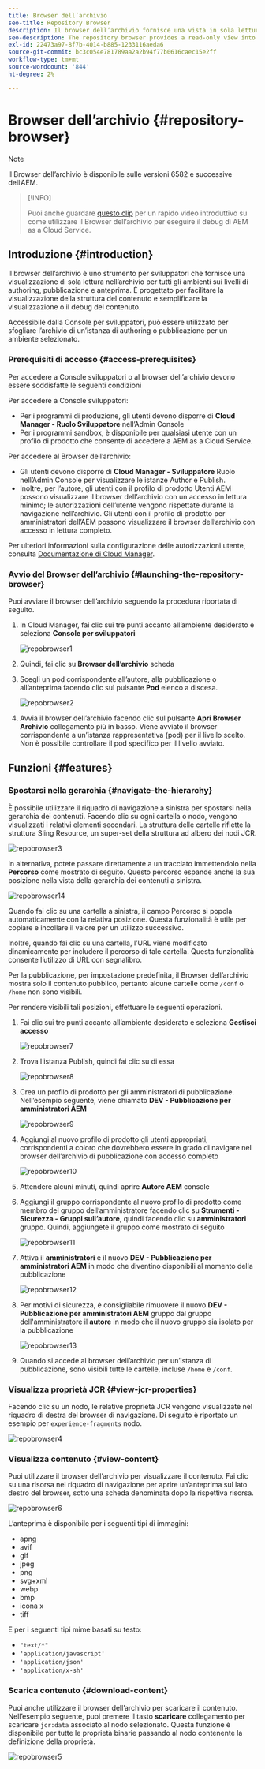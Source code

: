 ```yaml
---
title: Browser dell’archivio
seo-title: Repository Browser
description: Il browser dell’archivio fornisce una vista in sola lettura dell’archivio per tutti gli ambienti sui livelli di authoring, pubblicazione e anteprima.
seo-description: The repository browser provides a read-only view into the repository for all environments on author, publish, and preview tiers.
exl-id: 22473a97-8f7b-4014-b885-1233116aeda6
source-git-commit: bc3c054e781789aa2a2b94f77b0616caec15e2ff
workflow-type: tm+mt
source-wordcount: '844'
ht-degree: 2%

---
```


# Browser dell’archivio {#repository-browser}

>[!NOTE]
>
>Il Browser dell’archivio è disponibile sulle versioni 6582 e successive dell’AEM.

>[!INFO]
>
>Puoi anche guardare [questo clip](https://experienceleague.adobe.com/docs/experience-manager-learn/cloud-service/debugging/debugging-aem-as-a-cloud-service/repository-browser.html) per un rapido video introduttivo su come utilizzare il Browser dell’archivio per eseguire il debug di AEM as a Cloud Service.

## Introduzione {#introduction}

Il browser dell’archivio è uno strumento per sviluppatori che fornisce una visualizzazione di sola lettura nell’archivio per tutti gli ambienti sui livelli di authoring, pubblicazione e anteprima. È progettato per facilitare la visualizzazione della struttura del contenuto e semplificare la visualizzazione o il debug del contenuto.

Accessibile dalla Console per sviluppatori, può essere utilizzato per sfogliare l’archivio di un’istanza di authoring o pubblicazione per un ambiente selezionato.

### Prerequisiti di accesso {#access-prerequisites}

Per accedere a Console sviluppatori o al browser dell’archivio devono essere soddisfatte le seguenti condizioni

Per accedere a Console sviluppatori:

* Per i programmi di produzione, gli utenti devono disporre di **Cloud Manager - Ruolo Sviluppatore** nell’Admin Console
* Per i programmi sandbox, è disponibile per qualsiasi utente con un profilo di prodotto che consente di accedere a AEM as a Cloud Service.

Per accedere al Browser dell’archivio:

* Gli utenti devono disporre di **Cloud Manager - Sviluppatore** Ruolo nell’Admin Console per visualizzare le istanze Author e Publish.
* Inoltre, per l’autore, gli utenti con il profilo di prodotto Utenti AEM possono visualizzare il browser dell’archivio con un accesso in lettura minimo; le autorizzazioni dell’utente vengono rispettate durante la navigazione nell’archivio. Gli utenti con il profilo di prodotto per amministratori dell’AEM possono visualizzare il browser dell’archivio con accesso in lettura completo.

Per ulteriori informazioni sulla configurazione delle autorizzazioni utente, consulta [Documentazione di Cloud Manager](https://experienceleague.adobe.com/docs/experience-manager-cloud-manager/content/requirements/users-and-roles.html).

### Avvio del Browser dell’archivio {#launching-the-repository-browser}

Puoi avviare il browser dell’archivio seguendo la procedura riportata di seguito.

1. In Cloud Manager, fai clic sui tre punti accanto all’ambiente desiderato e seleziona **Console per sviluppatori**

   ![repobrowser1](/help/implementing/developing/tools/assets/repobrowser1.png)

1. Quindi, fai clic su **Browser dell’archivio** scheda
1. Scegli un pod corrispondente all’autore, alla pubblicazione o all’anteprima facendo clic sul pulsante **Pod** elenco a discesa.

   ![repobrowser2](/help/implementing/developing/tools/assets/repobrowser2.png)

1. Avvia il browser dell’archivio facendo clic sul pulsante **Apri Browser Archivio** collegamento più in basso. Viene avviato il browser corrispondente a un’istanza rappresentativa (pod) per il livello scelto. Non è possibile controllare il pod specifico per il livello avviato.

## Funzioni {#features}

### Spostarsi nella gerarchia {#navigate-the-hierarchy}

È possibile utilizzare il riquadro di navigazione a sinistra per spostarsi nella gerarchia dei contenuti. Facendo clic su ogni cartella o nodo, vengono visualizzati i relativi elementi secondari. La struttura delle cartelle riflette la struttura Sling Resource, un super-set della struttura ad albero dei nodi JCR.

![repobrowser3](/help/implementing/developing/tools/assets/repobrowser3.png)

In alternativa, potete passare direttamente a un tracciato immettendolo nella **Percorso** come mostrato di seguito. Questo percorso espande anche la sua posizione nella vista della gerarchia dei contenuti a sinistra.

![repobrowser14](/help/implementing/developing/tools/assets/repobrowser14.png)

Quando fai clic su una cartella a sinistra, il campo Percorso si popola automaticamente con la relativa posizione. Questa funzionalità è utile per copiare e incollare il valore per un utilizzo successivo.

Inoltre, quando fai clic su una cartella, l’URL viene modificato dinamicamente per includere il percorso di tale cartella. Questa funzionalità consente l’utilizzo di URL con segnalibro.

Per la pubblicazione, per impostazione predefinita, il Browser dell’archivio mostra solo il contenuto pubblico, pertanto alcune cartelle come `/conf` o `/home` non sono visibili.

Per rendere visibili tali posizioni, effettuare le seguenti operazioni.

1. Fai clic sui tre punti accanto all’ambiente desiderato e seleziona **Gestisci accesso**

   ![repobrowser7](/help/implementing/developing/tools/assets/repobrowser7.png)

1. Trova l’istanza Publish, quindi fai clic su di essa

   ![repobrowser8](/help/implementing/developing/tools/assets/repobrowser8.png)

1. Crea un profilo di prodotto per gli amministratori di pubblicazione. Nell’esempio seguente, viene chiamato **DEV - Pubblicazione per amministratori AEM**

   ![repobrowser9](/help/implementing/developing/tools/assets/repobrowser9.png)

1. Aggiungi al nuovo profilo di prodotto gli utenti appropriati, corrispondenti a coloro che dovrebbero essere in grado di navigare nel browser dell’archivio di pubblicazione con accesso completo

   ![repobrowser10](/help/implementing/developing/tools/assets/repobrowser10.png)

1. Attendere alcuni minuti, quindi aprire **Autore AEM** console
1. Aggiungi il gruppo corrispondente al nuovo profilo di prodotto come membro del gruppo dell’amministratore facendo clic su **Strumenti - Sicurezza - Gruppi sull’autore**, quindi facendo clic su **amministratori** gruppo. Quindi, aggiungete il gruppo come mostrato di seguito

   ![repobrowser11](/help/implementing/developing/tools/assets/repobrowser11.png)

1. Attiva il **amministratori** e il nuovo **DEV - Pubblicazione per amministratori AEM** in modo che diventino disponibili al momento della pubblicazione

   ![repobrowser12](/help/implementing/developing/tools/assets/repobrowser12.png)

1. Per motivi di sicurezza, è consigliabile rimuovere il nuovo **DEV - Pubblicazione per amministratori AEM** gruppo dal gruppo dell&#39;amministratore il **autore** in modo che il nuovo gruppo sia isolato per la pubblicazione

   ![repobrowser13](/help/implementing/developing/tools/assets/repobrowser13.png)

1. Quando si accede al browser dell’archivio per un’istanza di pubblicazione, sono visibili tutte le cartelle, incluse `/home` e `/conf`.

### Visualizza proprietà JCR {#view-jcr-properties}

Facendo clic su un nodo, le relative proprietà JCR vengono visualizzate nel riquadro di destra del browser di navigazione. Di seguito è riportato un esempio per `experience-fragments` nodo.

![repobrowser4](/help/implementing/developing/tools/assets/repobrowser41.png)

### Visualizza contenuto {#view-content}

Puoi utilizzare il browser dell’archivio per visualizzare il contenuto. Fai clic su una risorsa nel riquadro di navigazione per aprire un’anteprima sul lato destro del browser, sotto una scheda denominata dopo la rispettiva risorsa.

![repobrowser6](/help/implementing/developing/tools/assets/repobrowser61.png)

L’anteprima è disponibile per i seguenti tipi di immagini:

* apng
* avif
* gif
* jpeg
* png
* svg+xml
* webp
* bmp
* icona x
* tiff

E per i seguenti tipi mime basati su testo:

* `"text/*"`
* `'application/javascript'`
* `'application/json'`
* `'application/x-sh'`

### Scarica contenuto {#download-content}

Puoi anche utilizzare il browser dell’archivio per scaricare il contenuto. Nell’esempio seguente, puoi premere il tasto **scaricare** collegamento per scaricare `jcr:data` associato al nodo selezionato. Questa funzione è disponibile per tutte le proprietà binarie passando al nodo contenente la definizione della proprietà.

![repobrowser5](/help/implementing/developing/tools/assets/repobrowser52.png)
